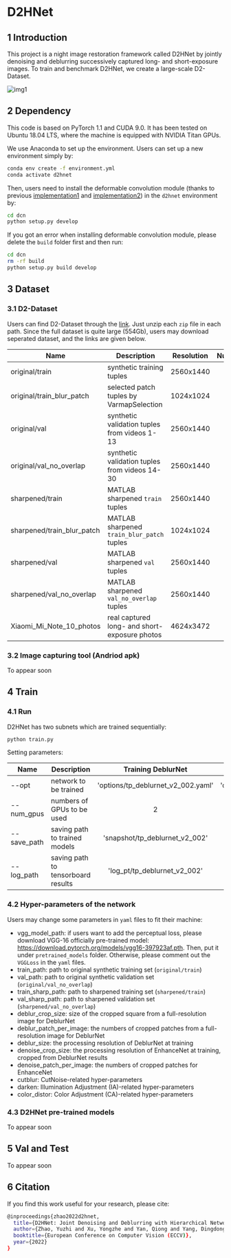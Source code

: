 # D2HNet

## 1 Introduction

This project is a night image restoration framework called D2HNet by jointly denoising and deblurring successively captured long- and short-exposure images. To train and benchmark D2HNet, we create a large-scale D2-Dataset.

![img1](./img/img1.png)

## 2 Dependency

This code is based on PyTorch 1.1 and CUDA 9.0. It has been tested on Ubuntu 18.04 LTS, where the machine is equipped with NVIDIA Titan GPUs.

We use Anaconda to set up the environment. Users can set up a new environment simply by:

```bash
conda env create -f environment.yml
conda activate d2hnet
```

Then, users need to install the deformable convolution module (thanks to previous [implementation1](https://github.com/xinntao/EDVR/tree/master/basicsr/models/ops/dcn) and [implementation2](https://github.com/JimmyChame/LSFNet/tree/master/dcn)) in the `d2hnet` environment by:

```bash
cd dcn
python setup.py develop
```

If you got an error when installing deformable convolution module, please delete the `build` folder first and then run:

```bash
cd dcn
rm -rf build
python setup.py build develop
```

## 3 Dataset

### 3.1 D2-Dataset

Users can find D2-Dataset through the [link](). Just unzip each `zip` file in each path. Since the full dataset is quite large (554Gb), users may download seperated dataset, and the links are given below.

| Name | Description | Resolution | Numbers | Path(.zip) |
| ---- | ---- | :----: | :----: | ---- |
| original/train | synthetic training tuples | 2560x1440 | 5661 | [link]() |
| original/train_blur_patch | selected patch tuples by VarmapSelection | 1024x1024 | 9453 | [link]() |
| original/val | synthetic validation tuples from videos 1-13 | 2560x1440 | 268 | [link]() |
| original/val_no_overlap | synthetic validation tuples from videos 14-30 | 2560x1440 | 1192 | [link]() |
| sharpened/train | MATLAB sharpened `train` tuples | 2560x1440 | 5661 | [link]() |
| sharpened/train_blur_patch | MATLAB sharpened `train_blur_patch` tuples | 1024x1024 | 9453 | [link]() |
| sharpened/val | MATLAB sharpened `val` tuples | 2560x1440 | 268 | [link]() |
| sharpened/val_no_overlap | MATLAB sharpened `val_no_overlap` tuples | 2560x1440 | 1192 | [link]() |
| Xiaomi_Mi_Note_10_photos | real captured long- and short-exposure photos | 4624x3472 | 28 | [link]() |

### 3.2 Image capturing tool (Andriod apk)

To appear soon

## 4 Train

### 4.1 Run

D2HNet has two subnets which are trained sequentially:

```bash
python train.py
```

Setting parameters:

| Name | Description | Training DeblurNet | Training EnhanceNet |
| ---- | ---- | :----: | :----: |
| --opt | network to be trained | 'options/tp_deblurnet_v2_002.yaml' | 'options/tp_denoisenet_v2_002.yaml' |
| --num_gpus | numbers of GPUs to be used | 2 | 2 |
| --save_path | saving path to trained models | 'snapshot/tp_deblurnet_v2_002' | 'snapshot/tp_denoisenet_v2_002' |
| --log_path | saving path to tensorboard results | 'log_pt/tp_deblurnet_v2_002' | 'log_pt/tp_denoisenet_v2_002' |

### 4.2 Hyper-parameters of the network

Users may change some parameters in `yaml` files to fit their machine:

- vgg_model_path: if users want to add the perceptual loss, please download VGG-16 officially pre-trained model: https://download.pytorch.org/models/vgg16-397923af.pth. Then, put it under `pretrained_models` folder. Otherwise, please comment out the `VGGLoss` in the `yaml` files.
- train_path: path to original synthetic training set (`original/train`)
- val_path: path to original synthetic validation set (`original/val_no_overlap`)
- train_sharp_path: path to sharpened training set (`sharpened/train`)
- val_sharp_path: path to sharpened validation set (`sharpened/val_no_overlap`)
- deblur_crop_size: size of the cropped square from a full-resolution image for DeblurNet
- deblur_patch_per_image: the numbers of cropped patches from a full-resolution image for DeblurNet
- deblur_size: the processing resolution of DeblurNet at training
- denoise_crop_size: the processing resolution of EnhanceNet at training, cropped from DeblurNet results
- denoise_patch_per_image: the numbers of cropped patches for EnhanceNet
- cutblur: CutNoise-related hyper-parameters
- darken: Illumination Adjustment (IA)-related hyper-parameters
- color_distor: Color Adjustment (CA)-related hyper-parameters

### 4.3 D2HNet pre-trained models

To appear soon

## 5 Val and Test

To appear soon

## 6 Citation

If you find this work useful for your research, please cite:

```bash
@inproceedings{zhao2022d2hnet,
  title={D2HNet: Joint Denoising and Deblurring with Hierarchical Network for Robust Night Image Restoration},
  author={Zhao, Yuzhi and Xu, Yongzhe and Yan, Qiong and Yang, Dingdong and Wang, Xuehui and Po, Lai-Man},
  booktitle={European Conference on Computer Vision (ECCV)},
  year={2022}
}
```